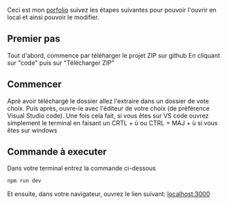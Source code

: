 Ceci est mon [porfolio](http://portfolio-iota-pearl-48.vercel.app) suivez les étapes suivantes pour pouvoir l'ouvrir en local et ainsi pouvoir le modifier.

## Premier pas

Tout d'abord, commence par téléharger le projet ZIP sur github En cliquant sur "code" puis sur "Télécharger ZIP"

## Commencer

Aprè avoir téléchargé le dossier allez l'extraire dans un dossier de vote choix.
Puis après, ouvre-le avec l'éditeur de votre choix (de préférence Visual Studio code).
Une fois cela fait, si vous êtes sur VS code ouvrez simplement le terminal en faisant un CRTL + ù ou CTRL + MAJ + ù si vous êtes sur windows

## Commande à executer

Dans votre terminal entrez la commande ci-dessous 

```bash
npm run dev
```
Et ensuite, dans votre navigateur, ouvrez le lien suivant: [localhost:3000](http://localhost:3000)
